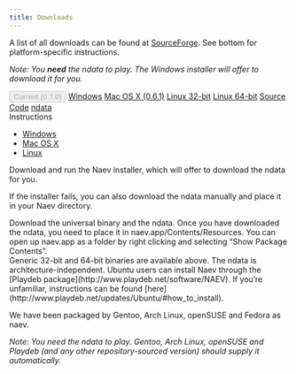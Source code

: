```yaml
---
title: Downloads
---
```


A list of all downloads can be found at [SourceForge](https://sourceforge.net/projects/naev/files/). See bottom for platform-specific instructions.

*Note: You **need** the ndata to play. The Windows installer will offer to download it for you.*

<div class="my-4 list-group" id="download-list">
 <button type="button" class="list-group-item list-group-item-action active" disabled>Current (0.7.0)</button>
 <a class='list-group-item list-group-item-action' href='https://sourceforge.net/projects/naev/files/naev-0.7.0/naev-0.7.0-win32.exe/download'>Windows</a>
 <a class='list-group-item list-group-item-action' href='https://sourceforge.net/projects/naev/files/naev-0.6.1/naev-0.6.1-macosx.zip/download'>Mac OS X (0.6.1)</a>
 <a class='list-group-item list-group-item-action' href='https://sourceforge.net/projects/naev/files/naev-0.7.0/naev-0.7.0-linux-x86-32/download'>Linux 32-bit</a>
 <a class='list-group-item list-group-item-action' href='https://sourceforge.net/projects/naev/files/naev-0.7.0/naev-0.7.0-linux-x86-64/download'>Linux 64-bit</a>
 <a class='list-group-item list-group-item-action' href='https://sourceforge.net/projects/naev/files/naev-0.7.0/naev-0.7.0.tar.bz2/download'>Source Code</a>
 <a class='list-group-item list-group-item-action' href='https://sourceforge.net/projects/naev/files/naev-0.7.0/ndata-0.7.0.zip/download'>ndata</a>
</div>

<div class="my-4 card">
 <div class="card-header">
 Instructions
 </div>
 <div class="card-body">
  <ul class="nav nav-tabs" role="tablist">
   <li class="nav-item">
    <a class="nav-link active" id="windows-tab" data-toggle="tab" href="#windows-desc" role="tab" aria-controls="home" aria-selected="true">Windows</a>
   </li>
   <li class="nav-item">
    <a class="nav-link" id="macosx-tab" data-toggle="tab" href="#macosx-desc" role="tab" aria-controls="profile" aria-selected="false">Mac OS X</a>
   </li>
   <li class="nav-item">
    <a class="nav-link" id="linux-tab" data-toggle="tab" href="#linux-desc" role="tab" aria-controls="contact" aria-selected="false">Linux</a>
   </li>
  </ul>
  <div class="m-2 tab-content">
   <div class="tab-pane fade show active" id="windows-desc" role="tabpanel" aria-labelledby="windows-tab" markdown=1>
Download and run the Naev installer, which will offer to download the ndata for you.

If the installer fails, you can also download the ndata manually and place it in your Naev directory.
   </div>
   <div class="tab-pane fade" id="macosx-desc" role="tabpanel" aria-labelledby="macosx-tab" markdown=1>
Download the universal binary and the ndata. Once you have downloaded the ndata, you need to place it in naev.app/Contents/Resources.
You can open up naev.app as a folder by right clicking and selecting “Show Package Contents”.
   </div>
   <div class="tab-pane fade" id="linux-desc" role="tabpanel" aria-labelledby="linux-tab" markdown=1>
Generic 32-bit and 64-bit binaries are available above. The ndata is architecture-independent. Ubuntu users can install Naev through the [Playdeb package](http://www.playdeb.net/software/NAEV). If you’re unfamiliar, instructions can be found [here](http://www.playdeb.net/updates/Ubuntu/#how_to_install).

We have been packaged by Gentoo, Arch Linux, openSUSE and Fedora as naev.

<!--If you’re using our official binaries, make sure to install the dependencies. -->

*Note: You need the ndata to play. Gentoo, Arch Linux, openSUSE and Playdeb (and any other repository-sourced version) should supply it automatically.*
   </div>
  </div>
 </div>
</div>
